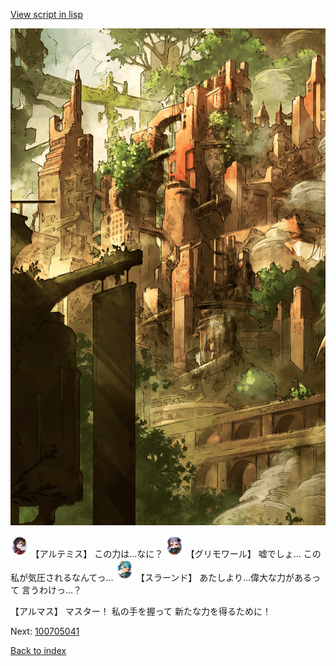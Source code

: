 [View script in lisp](../scripts/100705033.txt)

![beast_world_town2.png](../images/backgrounds/beast_world_town2.png)

<img src="../images/units/3400111.png" alt="3400111.png" height="34"/>
【アルテミス】
この力は…なに？

<img src="../images/units/3501711.png" alt="3501711.png" height="34"/>
【グリモワール】
嘘でしょ…
この私が気圧されるなんてっ…

<img src="../images/units/3201211.png" alt="3201211.png" height="34"/>
【スラーンド】
あたしより…偉大な力があるって
言うわけっ…？

【アルマス】
マスター！
私の手を握って
新たな力を得るために！

Next: [100705041](100705041.md)

[Back to index](index.md)

